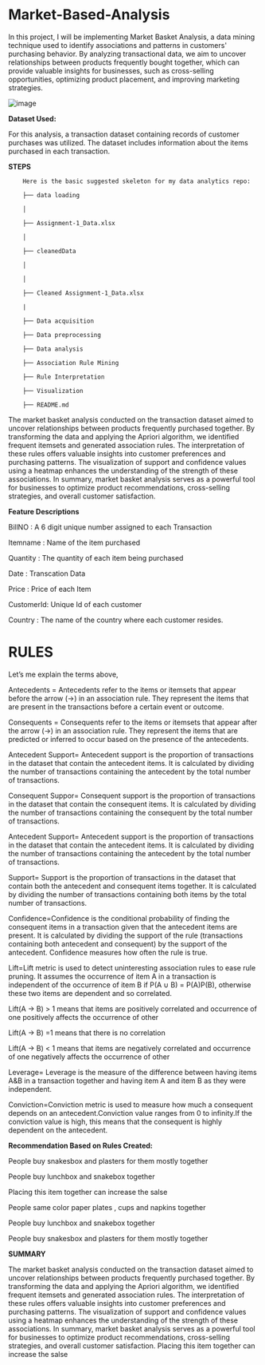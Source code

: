 # Market-Based-Analysis

In this project, I will be implementing Market Basket Analysis, a data mining technique used to identify associations and patterns in customers' purchasing behavior. By analyzing transactional data, we aim to uncover relationships between products frequently bought together, which can provide valuable insights for businesses, such as cross-selling opportunities, optimizing product placement, and improving marketing strategies.

![image](https://github.com/tanumalik12/Market-Based-Analysis/assets/128899444/c95b7ebf-5ba0-445d-a4bf-27f76b88014a)


**Dataset Used:**

For this analysis, a transaction dataset containing records of customer purchases was utilized. The dataset includes information about the items purchased in each transaction.

**STEPS**

        Here is the basic suggested skeleton for my data analytics repo:
        
        ├── data loading
        
        │ 
        
        ├── Assignment-1_Data.xlsx 
        
        │
        
        ├── cleanedData
        
        │
        
        │
        
        ├── Cleaned Assignment-1_Data.xlsx
        
        |
        
        ├── Data acquisition
        
        ├── Data preprocessing 
        
        ├── Data analysis 
        
        ├── Association Rule Mining

        ├── Rule Interpretation

        ├── Visualization

        ├── README.md





The market basket analysis conducted on the transaction dataset aimed to uncover relationships between products frequently purchased together. By transforming the data and applying the Apriori algorithm, we identified frequent itemsets and generated association rules. The interpretation of these rules offers valuable insights into customer preferences and purchasing patterns. The visualization of support and confidence values using a heatmap enhances the understanding of the strength of these associations. In summary, market basket analysis serves as a powerful tool for businesses to optimize product recommendations, cross-selling strategies, and overall customer satisfaction.

**Feature Descriptions**

BillNO : A 6 digit unique number assigned to each Transaction

Itemname : Name of the item purchased

Quantity : The quantity of each item being purchased

Date : Transcation Data

Price : Price of each Item

CustomerId: Unique Id of each customer

Country : The name of the country where each customer resides.        


# **RULES**

Let’s me explain the terms above,

Antecedents = Antecedents refer to the items or itemsets that appear before the arrow (->) in an association rule. They represent the items that are present in the transactions before a certain event or outcome.

Consequents = Consequents refer to the items or itemsets that appear after the arrow (->) in an association rule. They represent the items that are predicted or inferred to occur based on the presence of the antecedents.

Antecedent Support= Antecedent support is the proportion of transactions in the dataset that contain the antecedent items. It is calculated by dividing the number of transactions containing the antecedent by the total number of transactions.

Consequent Suppor= Consequent support is the proportion of transactions in the dataset that contain the consequent items. It is calculated by dividing the number of transactions containing the consequent by the total number of transactions.

Antecedent Support= Antecedent support is the proportion of transactions in the dataset that contain the antecedent items. It is calculated by dividing the number of transactions containing the antecedent by the total number of transactions.

Support= Support is the proportion of transactions in the dataset that contain both the antecedent and consequent items together. It is calculated by dividing the number of transactions containing both items by the total number of transactions.

Confidence=Confidence is the conditional probability of finding the consequent items in a transaction given that the antecedent items are present. It is calculated by dividing the support of the rule (transactions containing both antecedent and consequent) by the support of the antecedent. Confidence measures how often the rule is true.

Lift=Lift metric is used to detect uninteresting association rules to ease rule pruning. It assumes the occurrence of item A in a transaction is independent of the occurrence of item B if P(A ∪ B) = P(A)P(B), otherwise these two items are dependent and so correlated.

Lift(A → B) > 1 means that items are positively correlated and occurrence of one positively affects the occurrence of other</br>

Lift(A → B) =1 means that there is no correlation</br>

Lift(A → B) < 1 means that items are negatively correlated and occurrence of one negatively affects the occurrence of other

Leverage= Leverage is the measure of the difference between having items A&B in a transaction together and having item A and item B as they were independent.

Conviction=Conviction metric is used to measure how much a consequent depends on an antecedent.Conviction value ranges from 0 to infinity.If the conviction value is high, this means that the consequent is highly dependent on the antecedent.


**Recommendation Based on Rules Created:**

People buy snakesbox and plasters for them mostly together

People buy lunchbox and snakebox together</br>

Placing this item together can increase the salse


People same color paper plates , cups and napkins together

People buy lunchbox and snakebox together

People buy snakesbox and plasters for them mostly together


**SUMMARY**

The market basket analysis conducted on the transaction dataset aimed to uncover relationships between products frequently purchased together. By transforming the data and applying the Apriori algorithm, we identified frequent itemsets and generated association rules. The interpretation of these rules offers valuable insights into customer preferences and purchasing patterns. The visualization of support and confidence values using a heatmap enhances the understanding of the strength of these associations. In summary, market basket analysis serves as a powerful tool for businesses to optimize product recommendations, cross-selling strategies, and overall customer satisfaction.
Placing this item together can increase the salse
